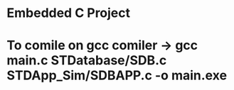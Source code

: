 # Embedded C Project

# To comile on gcc comiler -> gcc main.c STDatabase/SDB.c STDApp_Sim/SDBAPP.c -o main.exe
